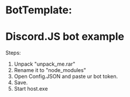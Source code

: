 # BotTemplate: 
# Discord.JS bot example
Steps:
1. Unpack "unpack_me.rar"
2. Rename it to "node_modules"
3. Open Config.JSON and paste ur bot token.
4. Save.
5. Start host.exe
